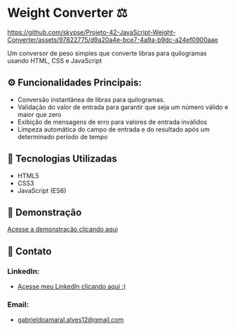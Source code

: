 # Weight Converter ⚖️

https://github.com/skypse/Projeto-42-JavaScript-Weight-Converter/assets/97822775/d9a20a4e-bce7-4a9a-b9dc-a24ef0900aae

Um conversor de peso simples que converte libras para quilogramas usando HTML, CSS e JavaScript

## ⚙️ Funcionalidades Principais:
- Conversão instantânea de libras para quilogramas.
- Validação do valor de entrada para garantir que seja um número válido e maior que zero
- Exibição de mensagens de erro para valores de entrada inválidos
- Limpeza automática do campo de entrada e do resultado após um determinado período de tempo

## 🚀 Tecnologias Utilizadas

- HTML5
- CSS3
- JavaScript (ES6)

## 🔗 Demonstração

[Acesse a demonstração clicando aqui](https://skypse.github.io/Projeto-42-JavaScript-Weight-Converter/)

## 📧 Contato

### LinkedIn:
- [Acesse meu LinkedIn clicando aqui :)](https://www.linkedin.com/in/gabriel-do-amaral-alves-3a1055236/)

### Email:
- gabrieldoamaral.alves12@gmail.com
